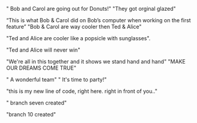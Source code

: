 
" Bob and Carol are going out for Donuts!"
"They got orginal glazed"

“This is what Bob & Carol did on Bob’s computer when working on the first feature”
"Bob & Carol are way cooler then Ted & Alice"


"Ted and Alice are cooler like a popsicle with sunglasses".


"Ted and Alice will never win"


"We're all in this together and it shows we stand hand and hand"
"MAKE OUR DREAMS COME TRUE"

" A wonderful team"
" It's time to party!"






"this is my new line of code, right here. right in front of you.."

" branch seven created"

"branch 10 created"
